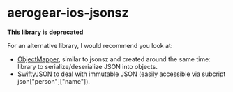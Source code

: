 # aerogear-ios-jsonsz

**This library is deprecated**

For an alternative library, I would recommend you look at:

* [ObjectMapper](https://github.com/Hearst-DD/ObjectMapper), similar to jsonsz and created around the same time: library to serialize/deserialize JSON into objects.
* [SwiftyJSON](https://github.com/SwiftyJSON/SwiftyJSON) to deal with immutable JSON (easily accessible via subcript json["person"]["name"]).
